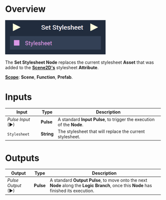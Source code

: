 # Overview

![The Set Stylesheet Node.](../../../.gitbook/assets/setstylesheetnode.png)

The **Set Stylesheet Node** replaces the current stylesheet **Asset** that was added to the [**Scene2D's**](../../../objects-and-types/project-objects/scene2d.md) stylesheet **Attribute**.

[**Scope**](../../overview.md#scopes): **Scene**, **Function**, **Prefab**.

# Inputs

|Input|Type|Description|
|---|---|---|
|*Pulse Input* (►)|**Pulse**|A standard **Input Pulse**, to trigger the execution of the **Node**.|
|`Stylesheet`|**String**|The stylesheet that will replace the current stylesheet.|

# Outputs

|Output|Type|Description|
|---|---|---|
|*Pulse Output* (►)|**Pulse**|A standard **Output Pulse**, to move onto the next **Node** along the **Logic Branch**, once this **Node** has finished its execution.|



